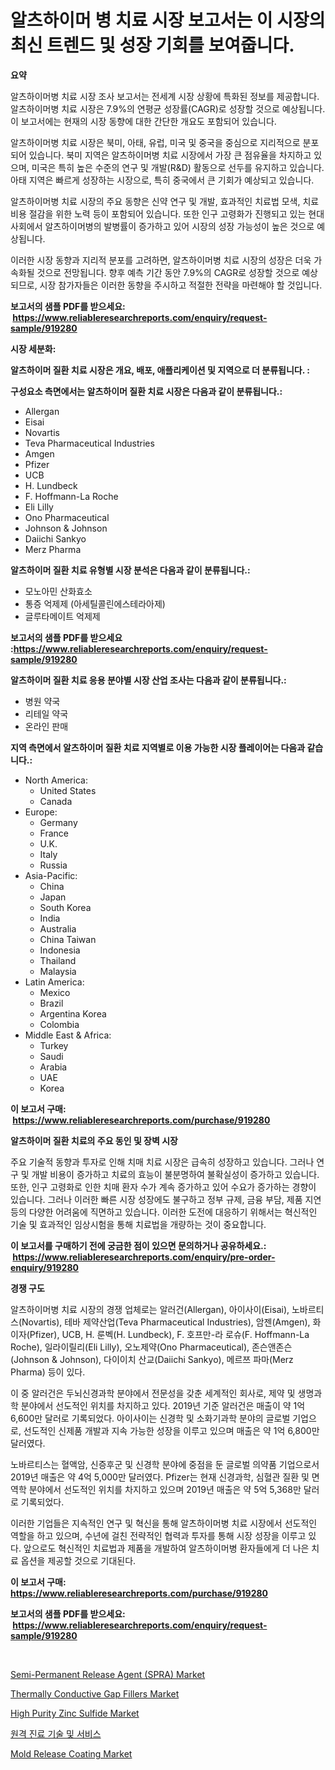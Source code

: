 <p><h1>알츠하이머 병 치료 시장 보고서는 이 시장의 최신 트렌드 및 성장 기회를 보여줍니다.</h1></p><p><strong>요약</strong></p>
<p><p>알츠하이머병 치료 시장 조사 보고서는 전세계 시장 상황에 특화된 정보를 제공합니다. 알츠하이머병 치료 시장은 7.9%의 연평균 성장률(CAGR)로 성장할 것으로 예상됩니다. 이 보고서에는 현재의 시장 동향에 대한 간단한 개요도 포함되어 있습니다.</p><p>알츠하이머병 치료 시장은 북미, 아태, 유럽, 미국 및 중국을 중심으로 지리적으로 분포되어 있습니다. 북미 지역은 알츠하이머병 치료 시장에서 가장 큰 점유율을 차지하고 있으며, 미국은 특히 높은 수준의 연구 및 개발(R&D) 활동으로 선두를 유지하고 있습니다. 아태 지역은 빠르게 성장하는 시장으로, 특히 중국에서 큰 기회가 예상되고 있습니다.</p><p>알츠하이머병 치료 시장의 주요 동향은 신약 연구 및 개발, 효과적인 치료법 모색, 치료비용 절감을 위한 노력 등이 포함되어 있습니다. 또한 인구 고령화가 진행되고 있는 현대 사회에서 알츠하이머병의 발병률이 증가하고 있어 시장의 성장 가능성이 높은 것으로 예상됩니다.</p><p>이러한 시장 동향과 지리적 분포를 고려하면, 알츠하이머병 치료 시장의 성장은 더욱 가속화될 것으로 전망됩니다. 향후 예측 기간 동안 7.9%의 CAGR로 성장할 것으로 예상되므로, 시장 참가자들은 이러한 동향을 주시하고 적절한 전략을 마련해야 할 것입니다.</p></p>
<p><strong>보고서의 샘플 PDF를 받으세요: &nbsp;<a href="https://www.reliableresearchreports.com/enquiry/request-sample/919280">https://www.reliableresearchreports.com/enquiry/request-sample/919280</a></strong></p>
<p><strong>시장 세분화:</strong></p>
<p><strong> 알츠하이머 질환 치료 시장은 개요, 배포, 애플리케이션 및 지역으로 더 분류됩니다. :</strong></p>
<p><strong>구성요소 측면에서는 알츠하이머 질환 치료 시장은 다음과 같이 분류됩니다.:</strong></p>
<p><ul><li>Allergan</li><li>Eisai</li><li>Novartis</li><li>Teva Pharmaceutical Industries</li><li>Amgen</li><li>Pfizer</li><li>UCB</li><li>H. Lundbeck</li><li>F. Hoffmann-La Roche</li><li>Eli Lilly</li><li>Ono Pharmaceutical</li><li>Johnson & Johnson</li><li>Daiichi Sankyo</li><li>Merz Pharma</li></ul></p>
<p><strong> 알츠하이머 질환 치료 유형별 시장 분석은 다음과 같이 분류됩니다.:</strong></p>
<p><ul><li>모노아민 산화효소</li><li>통증 억제제 (아세틸콜린에스테라아제)</li><li>글루타메이트 억제제</li></ul></p>
<p><strong>보고서의 샘플 PDF를 받으세요 :<a href="https://www.reliableresearchreports.com/enquiry/request-sample/919280">https://www.reliableresearchreports.com/enquiry/request-sample/919280</a></strong></p>
<p><strong> 알츠하이머 질환 치료 응용 분야별 시장 산업 조사는 다음과 같이 분류됩니다.:</strong></p>
<p><ul><li>병원 약국</li><li>리테일 약국</li><li>온라인 판매</li></ul></p>
<p><strong>지역 측면에서 알츠하이머 질환 치료 지역별로 이용 가능한 시장 플레이어는 다음과 같습니다.:</strong></p>
<p><ul>
    <li>
        North America:
        <ul>
            <li>United States</li>
            <li>Canada</li>
        </ul>
    </li>
    <li>
        Europe:
        <ul>
            <li>Germany</li>
            <li>France</li>
            <li>U.K.</li>
            <li>Italy</li>
            <li>Russia</li>
        </ul>
    </li>
    <li>
        Asia-Pacific:
        <ul>
            <li>China</li>
            <li>Japan</li>
            <li>South Korea</li>
            <li>India</li>
            <li>Australia</li>
            <li>China Taiwan</li>
            <li>Indonesia</li>
            <li>Thailand</li>
            <li>Malaysia</li>
        </ul>
    </li>
    <li>
        Latin America:
        <ul>
            <li>Mexico</li>
            <li>Brazil</li>
            <li>Argentina Korea</li>
            <li>Colombia</li>
        </ul>
    </li>
    <li>
        Middle East & Africa:
        <ul>
            <li>Turkey</li>
            <li>Saudi</li>
            <li>Arabia</li>
            <li>UAE</li>
            <li>Korea</li>
        </ul>
    </li>
    </ul></p>
<p><strong>이 보고서 구매: &nbsp;<a href="https://www.reliableresearchreports.com/purchase/919280">https://www.reliableresearchreports.com/purchase/919280</a></strong></p>
<p><strong>알츠하이머 질환 치료의 주요 동인 및 장벽 시장</strong></p>
<p><p>주요 기술적 동향과 투자로 인해 치매 치료 시장은 급속히 성장하고 있습니다. 그러나 연구 및 개발 비용이 증가하고 치료의 효능이 불분명하여 불확실성이 증가하고 있습니다. 또한, 인구 고령화로 인한 치매 환자 수가 계속 증가하고 있어 수요가 증가하는 경향이 있습니다. 그러나 이러한 빠른 시장 성장에도 불구하고 정부 규제, 금융 부담, 제품 지연 등의 다양한 어려움에 직면하고 있습니다. 이러한 도전에 대응하기 위해서는 혁신적인 기술 및 효과적인 임상시험을 통해 치료법을 개량하는 것이 중요합니다.</p></p>
<p><strong>이 보고서를 구매하기 전에 궁금한 점이 있으면 문의하거나 공유하세요.: &nbsp;<a href="https://www.reliableresearchreports.com/enquiry/pre-order-enquiry/919280">https://www.reliableresearchreports.com/enquiry/pre-order-enquiry/919280</a></strong></p>
<p><strong>경쟁 구도</strong></p>
<p><p>알츠하이머병 치료 시장의 경쟁 업체로는 알러건(Allergan), 아이사이(Eisai), 노바르티스(Novartis), 테바 제약산업(Teva Pharmaceutical Industries), 암젠(Amgen), 화이자(Pfizer), UCB, H. 룬벡(H. Lundbeck), F. 호프만-라 로슈(F. Hoffmann-La Roche), 일라이릴리(Eli Lilly), 오노제약(Ono Pharmaceutical), 존슨앤존슨(Johnson & Johnson), 다이이치 산교(Daiichi Sankyo), 메르쯔 파마(Merz Pharma) 등이 있다. </p><p>이 중 알러건은 두뇌신경과학 분야에서 전문성을 갖춘 세계적인 회사로, 제약 및 생명과학 분야에서 선도적인 위치를 차지하고 있다. 2019년 기준 알러건은 매출이 약 1억 6,600만 달러로 기록되었다. 아이사이는 신경학 및 소화기과학 분야의 글로벌 기업으로, 선도적인 신제품 개발과 지속 가능한 성장을 이루고 있으며 매출은 약 1억 6,800만 달러였다.</p><p>노바르티스는 혈액암, 신증후군 및 신경학 분야에 중점을 둔 글로벌 의약품 기업으로서 2019년 매출은 약 4억 5,000만 달러였다. Pfizer는 현재 신경과학, 심혈관 질환 및 면역학 분야에서 선도적인 위치를 차지하고 있으며 2019년 매출은 약 5억 5,368만 달러로 기록되었다. </p><p>이러한 기업들은 지속적인 연구 및 혁신을 통해 알츠하이머병 치료 시장에서 선도적인 역할을 하고 있으며, 수년에 걸친 전략적인 협력과 투자를 통해 시장 성장을 이루고 있다. 앞으로도 혁신적인 치료법과 제품을 개발하여 알츠하이머병 환자들에게 더 나은 치료 옵션을 제공할 것으로 기대된다.</p></p>
<p><strong>이 보고서 구매: &nbsp; <a href="https://www.reliableresearchreports.com/purchase/919280">https://www.reliableresearchreports.com/purchase/919280</a></strong></p>
<p><strong>보고서의 샘플 PDF를 받으세요: &nbsp;<a href="https://www.reliableresearchreports.com/enquiry/request-sample/919280">https://www.reliableresearchreports.com/enquiry/request-sample/919280</a></strong><strong></strong></p>
<p>&nbsp;</p>
<p><p><a href="https://github.com/lbird53714/Market-Research-Report-List-3/blob/main/semi-permanent-release-agent-spra-market.md">Semi-Permanent Release Agent (SPRA) Market</a></p><p><a href="https://issuu.com/reportprime-2/docs/thermally-conductive-gap-fillers-market-size-2030.">Thermally Conductive Gap Fillers Market</a></p><p><a href="https://issuu.com/reportprime-2/docs/high-purity-zinc-sulfide-market-size-2030.pptx">High Purity Zinc Sulfide Market</a></p><p><a href="https://github.com/laholand/Market-Research-Report-List-2/blob/main/1848938182819.md">원격 진료 기술 및 서비스</a></p><p><a href="https://github.com/dringals/Market-Research-Report-List-3/blob/main/mold-release-coating-market.md">Mold Release Coating Market</a></p></p>